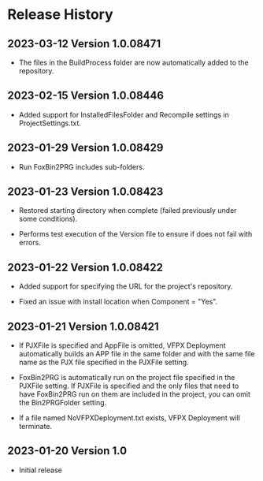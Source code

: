 # Release History

## 2023-03-12 Version 1.0.08471

* The files in the BuildProcess folder are now automatically added to the repository.

## 2023-02-15 Version 1.0.08446

* Added support for InstalledFilesFolder and Recompile settings in ProjectSettings.txt.

## 2023-01-29 Version 1.0.08429

* Run FoxBin2PRG includes sub-folders.

## 2023-01-23 Version 1.0.08423

* Restored starting directory when complete (failed previously under some conditions).

* Performs test execution of the Version file to ensure if does not fail with errors.

## 2023-01-22 Version 1.0.08422

* Added support for specifying the URL for the project's repository.

* Fixed an issue with install location when Component = "Yes".

## 2023-01-21 Version 1.0.08421

* If PJXFile is specified and AppFile is omitted, VFPX Deployment automatically builds an APP file in the same folder and with the same file name as the PJX file specified in the PJXFile setting.

* FoxBin2PRG is automatically run on the project file specified in the PJXFile setting. If PJXFile is specified and the only files that need to have FoxBin2PRG run on them are included in the project, you can omit the Bin2PRGFolder setting.

* If a file named NoVFPXDeployment.txt exists, VFPX Deployment will terminate.

## 2023-01-20 Version 1.0

* Initial release